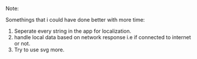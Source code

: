 
Note:

Somethings that i could have done better with more time:

1. Seperate every string in the app for localization.
2. handle local data based on network response i.e if connected to internet or not.
3. Try to use svg more.
